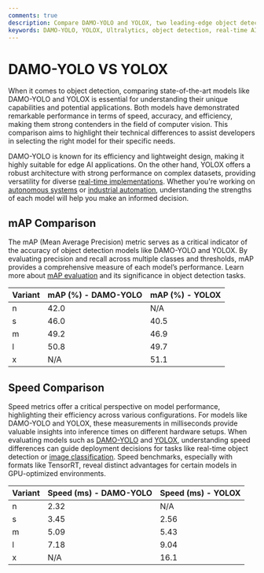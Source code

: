 ```yaml
---
comments: true
description: Compare DAMO-YOLO and YOLOX, two leading-edge object detection models, to explore their strengths in real-time AI, speed-accuracy trade-offs, and applications in computer vision and edge AI. Discover how each model excels in performance metrics like FPS, mAP, and computational efficiency. 
keywords: DAMO-YOLO, YOLOX, Ultralytics, object detection, real-time AI, edge AI, computer vision, mAP, FPS, model comparison
---
```




# DAMO-YOLO VS YOLOX

When it comes to object detection, comparing state-of-the-art models like DAMO-YOLO and YOLOX is essential for understanding their unique capabilities and potential applications. Both models have demonstrated remarkable performance in terms of speed, accuracy, and efficiency, making them strong contenders in the field of computer vision. This comparison aims to highlight their technical differences to assist developers in selecting the right model for their specific needs.

DAMO-YOLO is known for its efficiency and lightweight design, making it highly suitable for edge AI applications. On the other hand, YOLOX offers a robust architecture with strong performance on complex datasets, providing versatility for diverse [real-time implementations](https://docs.ultralytics.com/tasks/). Whether you're working on [autonomous systems](https://www.ultralytics.com/blog/ultralytics-yolov8-for-speed-estimation-in-computer-vision-projects) or [industrial automation](https://www.ultralytics.com/blog/ai-in-oil-and-gas-refining-innovation), understanding the strengths of each model will help you make an informed decision.




## mAP Comparison

The mAP (Mean Average Precision) metric serves as a critical indicator of the accuracy of object detection models like DAMO-YOLO and YOLOX. By evaluating precision and recall across multiple classes and thresholds, mAP provides a comprehensive measure of each model’s performance. Learn more about [mAP evaluation](https://www.ultralytics.com/glossary/mean-average-precision-map) and its significance in object detection tasks.


| Variant | mAP (%) - DAMO-YOLO | mAP (%) - YOLOX |
|---------|--------------------|--------------------|
| n | 42.0 | N/A |
| s | 46.0 | 40.5 |
| m | 49.2 | 46.9 |
| l | 50.8 | 49.7 |
| x | N/A | 51.1 |



## Speed Comparison

Speed metrics offer a critical perspective on model performance, highlighting their efficiency across various configurations. For models like DAMO-YOLO and YOLOX, these measurements in milliseconds provide valuable insights into inference times on different hardware setups. When evaluating models such as [DAMO-YOLO](https://github.com/ultralytics/yolov5/wiki/DAMO-YOLO) and [YOLOX](https://github.com/ultralytics/yolov5/wiki/YOLOX), understanding speed differences can guide deployment decisions for tasks like real-time object detection or [image classification](https://www.ultralytics.com/glossary/image-classification). Speed benchmarks, especially with formats like TensorRT, reveal distinct advantages for certain models in GPU-optimized environments.


| Variant | Speed (ms) - DAMO-YOLO | Speed (ms) - YOLOX |
|---------|-----------------------|-----------------------|
| n | 2.32 | N/A |
| s | 3.45 | 2.56 |
| m | 5.09 | 5.43 |
| l | 7.18 | 9.04 |
| x | N/A | 16.1 |